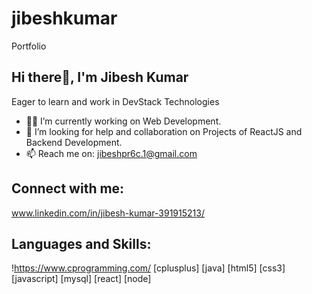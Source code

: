 # jibeshkumar
Portfolio
## **Hi there👋, I'm Jibesh Kumar**
Eager to learn and work in DevStack Technologies
- 🧑‍💻 I’m currently working on Web Development.
- 🤝 I’m looking for help and collaboration on Projects of ReactJS and Backend Development.
- 📫 Reach me on: jibeshpr6c.1@gmail.com

## **Connect with me:**
www.linkedin.com/in/jibesh-kumar-391915213/

## **Languages and Skills:**
!https://www.cprogramming.com/ [cplusplus] [java] [html5] [css3] [javascript] [mysql] [react] [node]
